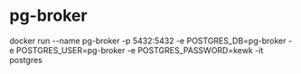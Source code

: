 # pg-broker

docker run --name pg-broker -p 5432:5432 -e POSTGRES_DB=pg-broker -e POSTGRES_USER=pg-broker -e POSTGRES_PASSWORD=kewk -it postgres
